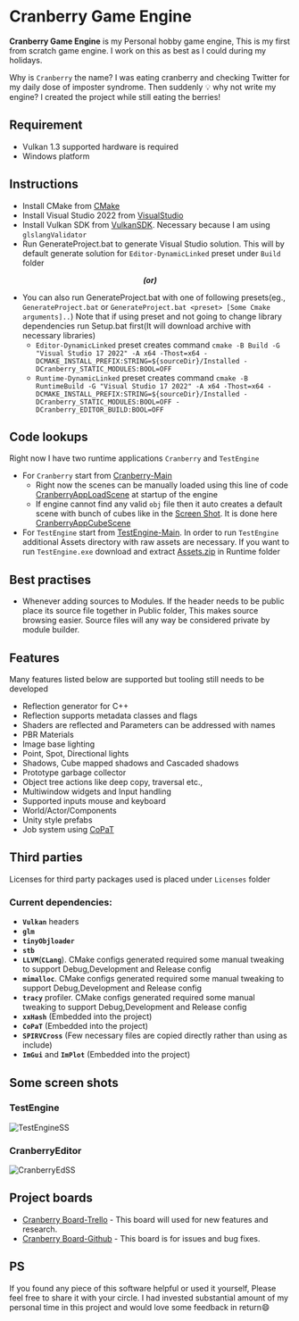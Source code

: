 # Cranberry Game Engine

**Cranberry Game Engine** is my Personal hobby game engine, This is my first from scratch game engine. I work on this as best as I could during my holidays.

Why is `Cranberry` the name? I was eating cranberry and checking Twitter for my daily dose of imposter syndrome. Then suddenly 💡 why not write my engine? I created the project while still eating the berries!

## Requirement
* Vulkan 1.3 supported hardware is required
* Windows platform

## Instructions

* Install CMake from [CMake]
* Install Visual Studio 2022 from [VisualStudio]
* Install Vulkan SDK from [VulkanSDK]. Necessary because I am using `glslangValidator`
* Run GenerateProject.bat to generate Visual Studio solution. This will by default generate solution for `Editor-DynamicLinked` preset under `Build` folder

***<p align="center">(or)</p>***

* You can also run GenerateProject.bat with one of following presets(eg., `GenerateProject.bat` or `GenerateProject.bat <preset> [Some Cmake arguments]..`)
Note that if using preset and not going to change library dependencies run Setup.bat first(It will download archive with necessary libraries)
    - `Editor-DynamicLinked` preset creates command `cmake -B Build -G "Visual Studio 17 2022" -A x64 -Thost=x64 -DCMAKE_INSTALL_PREFIX:STRING=${sourceDir}/Installed -DCranberry_STATIC_MODULES:BOOL=OFF`
    - `Runtime-DynamicLinked` preset creates command `cmake -B RuntimeBuild -G "Visual Studio 17 2022" -A x64 -Thost=x64 -DCMAKE_INSTALL_PREFIX:STRING=${sourceDir}/Installed -DCranberry_STATIC_MODULES:BOOL=OFF -DCranberry_EDITOR_BUILD:BOOL=OFF`
    

## Code lookups
Right now I have two runtime applications `Cranberry` and `TestEngine`

* For `Cranberry` start from [Cranberry-Main]
    - Right now the scenes can be manually loaded using this line of code [CranberryAppLoadScene] at startup of the engine
    - If engine cannot find any valid `obj` file then it auto creates a default scene with bunch of cubes like in the [Screen Shot](#CranberryEditor). It is done here [CranberryAppCubeScene]
* For `TestEngine` start from [TestEngine-Main]. In order to run `TestEngine` additional Assets directory with raw assets are necessary. If you want to run `TestEngine.exe` download and extract [Assets.zip] in Runtime folder

## Best practises
* Whenever adding sources to Modules. If the header needs to be public place its source file together in Public folder, This makes source browsing easier. Source files will any way be considered private by module builder.

## Features
Many features listed below are supported but tooling still needs to be developed
* Reflection generator for C++
* Reflection supports metadata classes and flags
* Shaders are reflected and Parameters can be addressed with names
* PBR Materials
* Image base lighting
* Point, Spot, Directional lights
* Shadows, Cube mapped shadows and Cascaded shadows
* Prototype garbage collector
* Object tree actions like deep copy, traversal etc.,
* Multiwindow widgets and Input handling
* Supported inputs mouse and keyboard
* World/Actor/Components
* Unity style prefabs
* Job system using [CoPaT]
    
## Third parties
Licenses for third party packages used is placed under `Licenses` folder
### Current dependencies:
* **`Vulkan`** headers
* **`glm`**
* **`tinyObjloader`**
* **`stb`**
* **`LLVM`**(**`CLang`**). CMake configs generated required some manual tweaking to support Debug,Development and Release config
* **`mimalloc`**. CMake configs generated required some manual tweaking to support Debug,Development and Release config
* **`tracy`** profiler. CMake configs generated required some manual tweaking to support Debug,Development and Release config
* **`xxHash`** (Embedded into the project)
* **`CoPaT`** (Embedded into the project)
* **`SPIRVCross`** (Few necessary files are copied directly rather than using as include)
* **`ImGui`** and **`ImPlot`** (Embedded into the project)

## Some screen shots

### TestEngine
![TestEngineSS]

### CranberryEditor
![CranberryEdSS]

## Project boards
* [Cranberry Board-Trello] - This board will used for new features and research.
* [Cranberry Board-Github] - This board is for issues and bug fixes.

## PS
If you found any piece of this software helpful or used it yourself, Please feel free to share it with your circle. I had invested substantial amount of my personal time in this project and would love some feedback in return😄


[//]: # (Below are link reference definitions)
[CMake]: https://cmake.org/download/
[VisualStudio]: https://visualstudio.microsoft.com/downloads/
[VulkanSDK]: https://vulkan.lunarg.com/
[CoPaT]: https://github.com/jeslaspravin/CoPaT
[Assets.zip]: https://drive.google.com/file/d/1UenyueBcAzApXHIep02ZaDYXuvtzqNjP/view?usp=sharing

[Cranberry-Main]: https://github.com/jeslaspravin/Cranberry/blob/main/Source/Runtime/EngineModules/Cranberry/Private/EngineMain.cpp#L22
[TestEngine-Main]: https://github.com/jeslaspravin/Cranberry/blob/main/Source/Runtime/ExampleModules/TestEngine/Private/StartMain.cpp#L44
[TestEngineSS]: https://jeslaspravin.github.io/assets/images/CranberryEngine/TestEngine(08-01-2023).jpg
[CranberryEdSS]: https://jeslaspravin.github.io/assets/images/CranberryEngine/CranberryEngine(08-01-2023).jpg
[CranberryAppLoadScene]: https://github.com/jeslaspravin/Cranberry/blob/main/Source/Runtime/EngineModules/Cranberry/Private/CranberryEngineApp.cpp#L274
[CranberryAppCubeScene]: https://github.com/jeslaspravin/Cranberry/blob/main/Source/Runtime/EngineModules/Cranberry/Private/CranberryEngineApp.cpp#L326
[Cranberry Board-Trello]: https://trello.com/b/ZvopPmvj
[Cranberry Board-Github]: https://github.com/users/jeslaspravin/projects/4 
